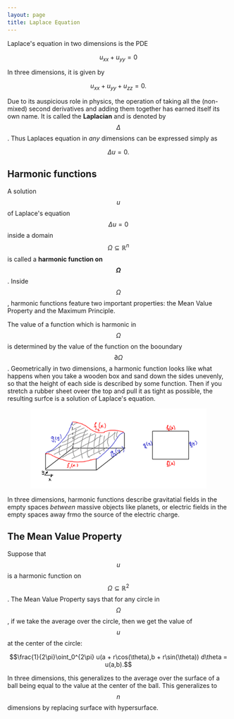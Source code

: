 ```yaml
---
layout: page
title: Laplace Equation
---
```


Laplace's equation in two dimensions is the PDE

$$u_{xx} + u_{yy} = 0$$

In three dimensions, it is given by

$$u_{xx} + u_{yy} + u_{zz} = 0.$$

Due to its auspicious role in physics, the operation of taking all the (non-mixed) second derivatives and adding them together has earned itself its own name.
It is called the **Laplacian** and is denoted by $$\Delta$$.
Thus Laplaces equation in *any* dimensions can be expressed simply as

$$\Delta u = 0.$$

## Harmonic functions

A solution $$u$$ of Laplace's equation $$\Delta u = 0$$ inside a domain $$\Omega\subseteq\mathbb{R}^n$$ is called a **harmonic function on $$\Omega$$**.
Inside $$\Omega$$, harmonic functions feature two important properties: the Mean Value Property and the Maximum Principle.

The value of a function which is harmonic in $$\Omega$$ is determined by the value of the function on the booundary $$\partial\Omega$$.
Geometrically in two dimensions, a harmonic function looks like what happens when you take a wooden box and sand down the sides unevenly, so that the height of each side is described by some function.
Then if you stretch a rubber sheet oveer the top and pull it as tight as possible, the resulting surfce is a solution of Laplace's equation.

<p align="center"><img width=400 src="fig/013-solution-visual.png"/></p>

In three dimensions, harmonic functions describe gravitatial fields in the empty spaces *between* massive objects like planets, or electric fields in the empty spaces away frmo the source of the electric charge.

## The Mean Value Property

Suppose that $$u$$ is a harmonic function on $$\Omega\subseteq\mathbb{R}^2$$.
The Mean Value Property says that for any circle in $$\Omega$$, if we take the average over the circle, then we get the value of $$u$$ at the center of the circle:

$$\frac{1}{2\pi}\oint_0^{2\pi} u(a + r\cos(\theta),b + r\sin(\theta)) d\theta = u(a,b).$$

In three dimensions, this generalizes to the average over the surface of a ball being equal to the value at the center of the ball.
This generalizes to $$n$$ dimensions by replacing surface with hypersurface.


